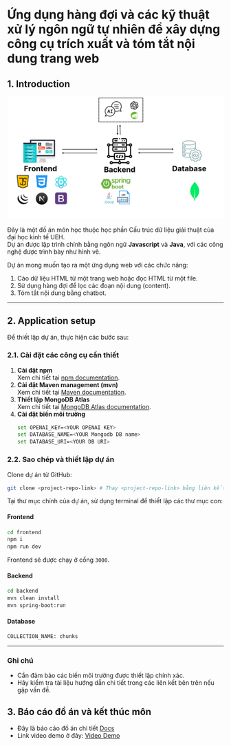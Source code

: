 # Ứng dụng hàng đợi và các kỹ thuật xử lý ngôn ngữ tự nhiên để xây dựng công cụ trích xuất và tóm tắt nội dung trang web

## 1. Introduction
![Project Overview](images/architecture.png) <!-- Thay `link-to-image` bằng liên kết ảnh của bạn -->

Đây là một đồ án môn học thuộc học phần Cấu trúc dữ liệu giải thuật của đại học kinh tế UEH.  
Dự án được lập trình chính bằng ngôn ngữ **Javascript** và **Java**, với các công nghệ được trình bày như hình vẽ.  

Dự án mong muốn tạo ra một ứng dụng web với các chức năng:  
1. Cào dữ liệu HTML từ một trang web hoặc đọc HTML từ một file.  
2. Sử dụng hàng đợi để lọc các đoạn nội dung (content).  
3. Tóm tắt nội dung bằng chatbot.  

---

## 2. Application setup

Để thiết lập dự án, thực hiện các bước sau:

### 2.1. Cài đặt các công cụ cần thiết
1. **Cài đặt npm**  
   Xem chi tiết tại [npm documentation](https://docs.npmjs.com/).
2. **Cài đặt Maven management (mvn)**  
   Xem chi tiết tại [Maven documentation](https://maven.apache.org/).
3. **Thiết lập MongoDB Atlas**  
   Xem chi tiết tại [MongoDB Atlas documentation](https://www.mongodb.com/atlas).
4. **Cài đặt biến môi trường**
   ```bash
   set OPENAI_KEY=<YOUR OPENAI KEY>
   set DATABASE_NAME=<YOUR Mongodb DB name>
   set DATABASE_URI=<YOUR DB URI>
   ```

### 2.2. Sao chép và thiết lập dự án
Clone dự án từ GitHub:
```bash
git clone <project-repo-link> # Thay <project-repo-link> bằng liên kết dự án của bạn
```

Tại thư mục chính của dự án, sử dụng terminal để thiết lập các thư mục con:

#### Frontend
```bash
cd frontend
npm i
npm run dev
```
Frontend sẽ được chạy ở cổng `3000`.

#### Backend
```bash
cd backend
mvn clean install
mvn spring-boot:run
```

#### Database
```bash
COLLECTION_NAME: chunks
```

---

### Ghi chú
- Cần đảm bảo các biến môi trường được thiết lập chính xác.  
- Hãy kiểm tra tài liệu hướng dẫn chi tiết trong các liên kết bên trên nếu gặp vấn đề.

## 3. Báo cáo đồ án và kết thúc môn
- Đây là báo cáo đồ án chi tiết  [Docs](Link)
- Link video demo ở đây: [Video Demo](https://drive.google.com/file/d/1Vd2LzUqRjacyMe_mfIbyYexcm882idSw/view?usp=sharing)

